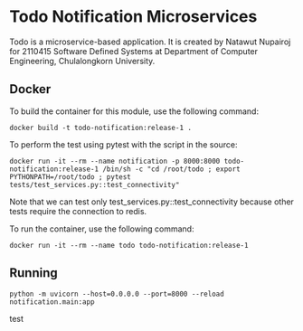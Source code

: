 # Todo Notification Microservices

Todo is a microservice-based application.
It is created by Natawut Nupairoj for 2110415 Software Defined Systems at Department of Computer Engineering, Chulalongkorn University.

## Docker

To build the container for this module, use the following command:

```
docker build -t todo-notification:release-1 .
```

To perform the test using pytest
with the script in the source:

```
docker run -it --rm --name notification -p 8000:8000 todo-notification:release-1 /bin/sh -c "cd /root/todo ; export PYTHONPATH=/root/todo ; pytest tests/test_services.py::test_connectivity"
```

Note that we can test only test_services.py::test_connectivity because other tests require the connection to redis.

To run the container, use the following command:

```
docker run -it --rm --name todo todo-notification:release-1
```

## Running

```
python -m uvicorn --host=0.0.0.0 --port=8000 --reload notification.main:app
```

test
